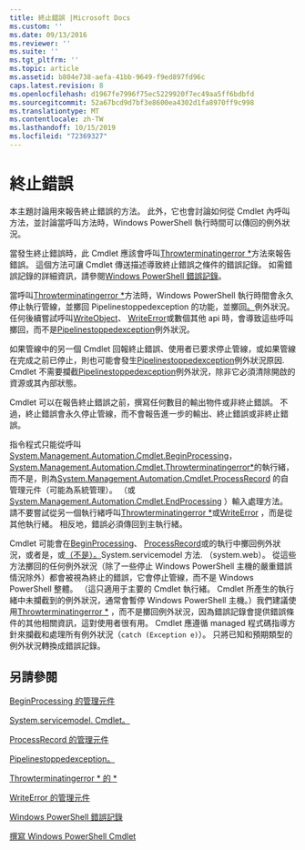 ```yaml
---
title: 終止錯誤 |Microsoft Docs
ms.custom: ''
ms.date: 09/13/2016
ms.reviewer: ''
ms.suite: ''
ms.tgt_pltfrm: ''
ms.topic: article
ms.assetid: b804e738-aefa-41bb-9649-f9ed897fd96c
caps.latest.revision: 8
ms.openlocfilehash: d1967fe7996f75ec5229920f7ec49aa5ff6bdbfd
ms.sourcegitcommit: 52a67bcd9d7bf3e8600ea4302d1fa8970ff9c998
ms.translationtype: MT
ms.contentlocale: zh-TW
ms.lasthandoff: 10/15/2019
ms.locfileid: "72369327"
---
```

# <a name="terminating-errors"></a>終止錯誤

本主題討論用來報告終止錯誤的方法。 此外，它也會討論如何從 Cmdlet 內呼叫方法，並討論當呼叫方法時，Windows PowerShell 執行時間可以傳回的例外狀況。

當發生終止錯誤時，此 Cmdlet 應該會呼叫[Throwterminatingerror *](/dotnet/api/System.Management.Automation.Cmdlet.ThrowTerminatingError)方法來報告錯誤。 這個方法可讓 Cmdlet 傳送描述導致終止錯誤之條件的錯誤記錄。 如需錯誤記錄的詳細資訊，請參閱[Windows PowerShell 錯誤記錄](./windows-powershell-error-records.md)。

當呼叫[Throwterminatingerror *](/dotnet/api/System.Management.Automation.Cmdlet.ThrowTerminatingError)方法時，Windows PowerShell 執行時間會永久停止執行管線，並擲回 Pipelinestoppedexception 的功能，並擲回[。](/dotnet/api/System.Management.Automation.PipelineStoppedException)例外狀況。 任何後續嘗試呼叫[WriteObject](/dotnet/api/System.Management.Automation.Cmdlet.WriteObject)、 [WriteError](/dotnet/api/System.Management.Automation.Cmdlet.WriteError)或數個其他 api 時，會導致這些呼叫擲回，而不是[Pipelinestoppedexception](/dotnet/api/System.Management.Automation.PipelineStoppedException)例外狀況。

如果管線中的另一個 Cmdlet 回報終止錯誤、使用者已要求停止管線，或如果管線在完成之前已停止，則也可能會發生[Pipelinestoppedexception](/dotnet/api/System.Management.Automation.PipelineStoppedException)例外狀況原因. Cmdlet 不需要攔截[Pipelinestoppedexception](/dotnet/api/System.Management.Automation.PipelineStoppedException)例外狀況，除非它必須清除開啟的資源或其內部狀態。

Cmdlet 可以在報告終止錯誤之前，撰寫任何數目的輸出物件或非終止錯誤。 不過，終止錯誤會永久停止管線，而不會報告進一步的輸出、終止錯誤或非終止錯誤。

指令程式只能從呼叫[System.Management.Automation.Cmdlet.BeginProcessing](/dotnet/api/System.Management.Automation.Cmdlet.BeginProcessing)， [System.Management.Automation.Cmdlet.Throwterminatingerror*](/dotnet/api/System.Management.Automation.Cmdlet.ThrowTerminatingError)的執行緒，而不是，則為[System.Management.Automation.Cmdlet.ProcessRecord](/dotnet/api/System.Management.Automation.Cmdlet.ProcessRecord) 的自管理元件（可能為系統管理）。 （或[System.Management.Automation.Cmdlet.EndProcessing](/dotnet/api/System.Management.Automation.Cmdlet.EndProcessing) ）輸入處理方法。 請不要嘗試從另一個執行緒呼叫[Throwterminatingerror *](/dotnet/api/System.Management.Automation.Cmdlet.ThrowTerminatingError)或[WriteError](/dotnet/api/System.Management.Automation.Cmdlet.WriteError) ，而是從其他執行緒。 相反地，錯誤必須傳回到主執行緒。

Cmdlet 可能會在[BeginProcessing](/dotnet/api/System.Management.Automation.Cmdlet.BeginProcessing)、 [ProcessRecord](/dotnet/api/System.Management.Automation.Cmdlet.ProcessRecord)或的執行中擲回例外狀況，或者是，或[（不是）。](/dotnet/api/System.Management.Automation.Cmdlet.EndProcessing)System.servicemodel 方法. （system.web）。 從這些方法擲回的任何例外狀況（除了一些停止 Windows PowerShell 主機的嚴重錯誤情況除外）都會被視為終止的錯誤，它會停止管線，而不是 Windows PowerShell 整體。 （這只適用于主要的 Cmdlet 執行緒。 Cmdlet 所產生的執行緒中未攔截到的例外狀況，通常會暫停 Windows PowerShell 主機。）我們建議使用[Throwterminatingerror *](/dotnet/api/System.Management.Automation.Cmdlet.ThrowTerminatingError) ，而不是擲回例外狀況，因為錯誤記錄會提供錯誤條件的其他相關資訊，這對使用者很有用。 Cmdlet 應遵循 managed 程式碼指導方針來攔截和處理所有例外狀況（`catch (Exception e)`）。 只將已知和預期類型的例外狀況轉換成錯誤記錄。

## <a name="see-also"></a>另請參閱

[BeginProcessing 的管理元件](/dotnet/api/System.Management.Automation.Cmdlet.BeginProcessing)

[System.servicemodel. Cmdlet。](/dotnet/api/System.Management.Automation.Cmdlet.EndProcessing)

[ProcessRecord 的管理元件](/dotnet/api/System.Management.Automation.Cmdlet.ProcessRecord)

[Pipelinestoppedexception。](/dotnet/api/System.Management.Automation.PipelineStoppedException)

[Throwterminatingerror * 的 *](/dotnet/api/System.Management.Automation.Cmdlet.ThrowTerminatingError)

[WriteError 的管理元件](/dotnet/api/System.Management.Automation.Cmdlet.WriteError)

[Windows PowerShell 錯誤記錄](./windows-powershell-error-records.md)

[撰寫 Windows PowerShell Cmdlet](./writing-a-windows-powershell-cmdlet.md)
